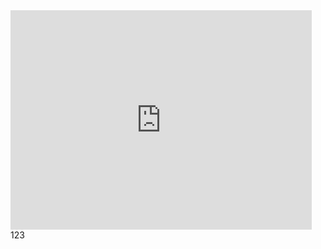 <iframe
      src="https://carbon.now.sh/embed/CSi5MruK5HOyHsUeoiGi"
      style="
        width: 482px;
        height: 351px;
        border: 0;
        transform: scale(1);
        overflow: hidden;
      "
      sandbox="allow-scripts allow-same-origin"
    >
    </iframe>
    123
